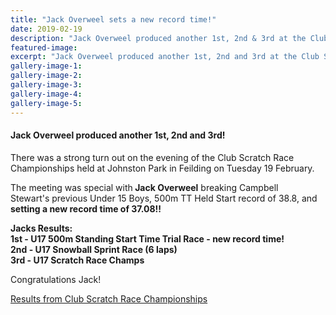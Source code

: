 ```yaml
---
title: "Jack Overweel sets a new record time!"
date: 2019-02-19
description: "Jack Overweel produced another 1st, 2nd & 3rd at the Club Scratch Race Championships in Feilding..."
featured-image: 
excerpt: "Jack Overweel produced another 1st, 2nd and 3rd at the Club Scratch Race Championships held at Johnston Park in Feilding on Tuesday 19 February."
gallery-image-1: 
gallery-image-2: 
gallery-image-3: 
gallery-image-4: 
gallery-image-5: 
---
```


<h4>Jack Overweel produced another 1st, 2nd and 3rd!</h4>
<p>There was a strong turn out on the evening of the Club Scratch Race Championships <span>held at Johnston Park in Feilding on Tuesday 19 February.</span></p>
<p>The meeting was special with<strong> Jack Overweel</strong> breaking Campbell Stewart's&nbsp;previous Under 15 Boys, 500m TT Held Start record of 38.8, and <strong>setting a new record time of 37.08!!</strong>&nbsp;</p>
<p><strong>Jacks Results:</strong><br /><strong>1st - U17 500m Standing Start Time Trial Race -&nbsp;new record time!</strong><br /><strong>2nd - U17 Snowball Sprint Race (6 laps)</strong><br /><strong>3rd - U17 Scratch Race Champs</strong></p>
<p>Congratulations Jack!</p>
<p><a href="https://docs.google.com/spreadsheets/d/1-VSJ1FSHEOtNqr4-hSfUEtUhhCwkHj_2jQuG5ouituc/edit?usp=sharing&amp;fbclid=IwAR09vfmNgSXJUcslNKaQwcY5e1ngjEmWdu8A4sbCrQ5lcgJlqU_UjDk08E0" target="_blank"><span>Results from Club Scratch Race Championships</span></a></p>

